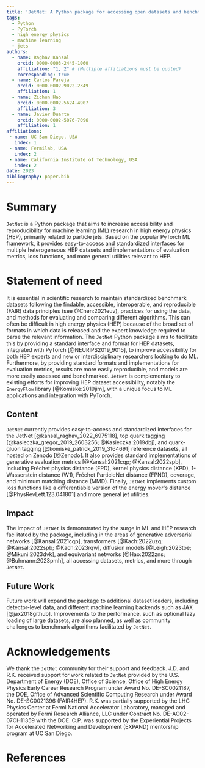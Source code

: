 ```yaml
---
title: 'JetNet: A Python package for accessing open datasets and benchmarking machine learning methods in high energy physics'
tags:
  - Python
  - PyTorch
  - high energy physics
  - machine learning
  - jets
authors:
  - name: Raghav Kansal
    orcid: 0000-0003-2445-1060
    affiliation: "1, 2" # (Multiple affiliations must be quoted)
    corresponding: true
  - name: Carlos Pareja
    orcid: 0000-0002-9022-2349
    affiliation: 1
  - name: Zichun Hao
    orcid: 0000-0002-5624-4907
    affiliation: 3
  - name: Javier Duarte
    orcid: 0000-0002-5076-7096
    affiliation: 1
affiliations:
 - name: UC San Diego, USA
   index: 1
 - name: Fermilab, USA
   index: 2
 - name: California Institute of Technology, USA
   index: 2
date: 2023
bibliography: paper.bib
---
```


# Summary

`JetNet` is a Python package that aims to increase accessibility and reproducibility for machine learning (ML) research in high energy physics (HEP), primarily related to particle jets. Based on the popular PyTorch ML framework, it provides easy-to-access and standardized interfaces for multiple heterogeneous HEP datasets and implementations of evaluation metrics, loss functions, and more general utilities relevant to HEP.


# Statement of need

It is essential in scientific research to maintain standardized benchmark datasets following the findable, accessible, interoperable, and reproducible (FAIR) data principles (see @Chen:2021euv), practices for using the data, and methods for evaluating and comparing different algorithms. This can often be difficult in high energy physics (HEP) because of the broad set of formats in which data is released and the expert knowledge required to parse the relevant information. The `JetNet` Python package aims to facilitate this by providing a standard interface and format for HEP datasets, integrated with PyTorch [@NEURIPS2019_9015], to improve accessibility for both HEP experts and new or interdisciplinary researchers looking to do ML. Furthermore, by providing standard formats and implementations for evaluation metrics, results are more easily reproducible, and models are more easily assessed and benchmarked. `JetNet` is complementary to existing efforts for improving HEP dataset accessibility, notably the `EnergyFlow` library [@Komiske:2019jim], with a unique focus to ML applications and integration with PyTorch.


## Content

`JetNet` currently provides easy-to-access and standardized interfaces for the JetNet [@kansal_raghav_2022_6975118], top quark tagging [@kasieczka_gregor_2019_2603256; @Kasieczka:2019dbj], and quark-gluon tagging [@komiske_patrick_2019_3164691] reference datasets, all hosted on Zenodo [@Zenodo]. It also provides standard implementations of generative evaluation metrics [@Kansal:2021cqp; @Kansal:2022spb], including Fréchet physics distance (FPD), kernel physics distance (KPD), 1-Wasserstein distance (W1), Fréchet ParticleNet distance (FPND), coverage, and minimum matching distance (MMD). Finally, `JetNet` implements custom loss functions like a differentiable version of the energy mover's distance [@PhysRevLett.123.041801] and more general jet utilities.


## Impact

The impact of `JetNet` is demonstrated by the surge in ML and HEP research facilitated by the package, including in the areas of generative adversarial networks [@Kansal:2021cqp], transformers [@Kach:2022uzq; @Kansal:2022spb; @Kach:2023rqw], diffusion models [@Leigh:2023toe; @Mikuni:2023dvk], and equivariant networks [@Hao:2022zns; @Buhmann:2023pmh], all accessing datasets, metrics, and more through `JetNet`.


## Future Work

Future work will expand the package to additional dataset loaders, including detector-level data, and different machine learning backends such as JAX [@jax2018github]. Improvements to the performance, such as optional lazy loading of large datasets, are also planned, as well as community challenges to benchmark algorithms facilitated by `JetNet`.


# Acknowledgements

We thank the `JetNet` community for their support and feedback. J.D. and R.K. received support for work related to `JetNet` provided by the U.S. Department of Energy (DOE), Office of Science, Office of High Energy Physics Early Career Research Program under Award No. DE-SC0021187, the DOE, Office of Advanced Scientific Computing Research under Award No. DE-SC0021396 (FAIR4HEP). R.K. was partially supported by the LHC Physics Center at Fermi National Accelerator Laboratory, managed and operated by Fermi Research Alliance, LLC under Contract No. DE-AC02-07CH11359 with the DOE. C.P. was supported by the Experiential Projects for Accelerated Networking and Development (EXPAND) mentorship program at UC San Diego.


# References
